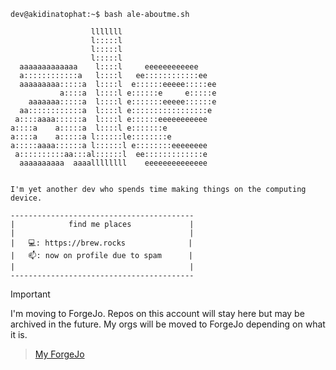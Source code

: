 ```
dev@akidinatophat:~$ bash ale-aboutme.sh

                  lllllll                     
                  l:::::l                     
                  l:::::l                     
                  l:::::l                     
  aaaaaaaaaaaaa    l::::l     eeeeeeeeeeee    
  a::::::::::::a   l::::l   ee::::::::::::ee  
  aaaaaaaaa:::::a  l::::l  e::::::eeeee:::::ee
           a::::a  l::::l e::::::e     e:::::e
    aaaaaaa:::::a  l::::l e:::::::eeeee::::::e
  aa::::::::::::a  l::::l e:::::::::::::::::e 
 a::::aaaa::::::a  l::::l e::::::eeeeeeeeeee  
a::::a    a:::::a  l::::l e:::::::e           
a::::a    a:::::a l::::::le::::::::e          
a:::::aaaa::::::a l::::::l e::::::::eeeeeeee  
 a::::::::::aa:::al::::::l  ee:::::::::::::e  
  aaaaaaaaaa  aaaallllllll    eeeeeeeeeeeeee  
                                              

I'm yet another dev who spends time making things on the computing device.

-----------------------------------------
|            find me places             |
|                                       |
|   💻: https://brew.rocks              |
|   📫: now on profile due to spam      |
|                                       |
-----------------------------------------
```
> [!IMPORTANT]
> I'm moving to ForgeJo. Repos on this account will stay here but may be archived in the future. My orgs will be moved to ForgeJo depending on what it is.

> [My ForgeJo](https://git.chrischro.me/dotbrew)
                                              

